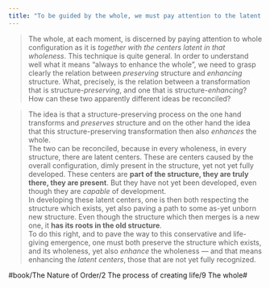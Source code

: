 ```yaml
---
title: "To be guided by the whole, we must pay attention to the latent centers and enhance them"
---
```


> The whole, at each moment, is discerned by paying attention to whole configuration as it is *together with the centers latent in that wholeness*. This technique is quite general. In order to understand well what it means “always to enhance the whole”, we need to grasp clearly the relation between *preserving* structure and *enhancing* structure. What, precisely, is the relation between a transformation that is structure-*preserving*, and one that is structure-*enhancing*? How can these two apparently different ideas be reconciled?  

> The idea is that a structure-preserving process on the one hand transforms and *preserves* structure and on the other hand the idea that this structure-preserving transformation then also *enhances* the whole.   
> The two can be reconciled, because in every wholeness, in every structure, there are latent centers. These are centers caused by the overall configuration, dimly present in the structure, yet not yet fully developed. These centers are **part of the structure, they are truly there, they are present**. But they have not yet been developed, even though they are *capable* of development.  
> In developing these latent centers, one is then both respecting the structure which exists, yet also paving a path to some as-yet unborn new structure. Even though the structure which then merges is a new one, it **has its roots in the old structure**.  
> To do this right, and to pave the way to this conservative and life-giving emergence, one must both preserve the structure which exists, and its wholeness, yet also *enhance* the wholeness — and that means enhancing the *latent centers*, those that are not yet fully recognized.  

#book/The Nature of Order/2 The process of creating life/9 The whole#